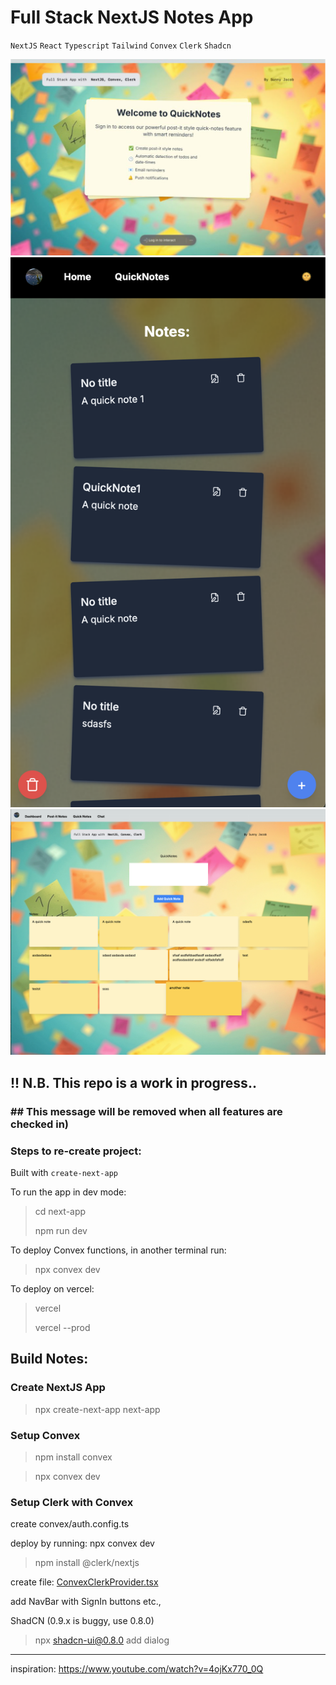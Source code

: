 # Full Stack NextJS Notes App 


`NextJS` `React` `Typescript` `Tailwind` `Convex` `Clerk` `Shadcn`



![quick-notes_thumb.png](quick-notes_thumb.png)
![Screenshot_dark_mode.png](Screenshot_dark_mode.png)
![Screenshot.png](Screenshot.png)


## !! N.B. This repo is a work in progress.. 
### ## This message will be removed when all features are checked in) 

### Steps to re-create project:

Built with `create-next-app`

To run the app in dev mode:

> cd next-app
> 
> npm run dev

To deploy Convex functions,
in another terminal run:
> npx convex dev

To deploy on vercel:

> vercel
> 
> vercel --prod

## Build Notes:

### Create NextJS App

> npx create-next-app next-app


### Setup Convex

>npm install convex

>npx convex dev

### Setup Clerk with Convex

create convex/auth.config.ts

deploy by running: npx convex dev

> npm install @clerk/nextjs

create file: [ConvexClerkProvider.tsx](next-app%2Fcomponents%2Fproviders%2FConvexClerkProvider.tsx)

add NavBar with SignIn buttons etc.,


ShadCN (0.9.x is buggy, use 0.8.0)
> npx shadcn-ui@0.8.0 add dialog

---
inspiration:
https://www.youtube.com/watch?v=4ojKx770_0Q
